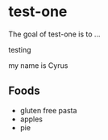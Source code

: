 # test-one

The goal of test-one is to ...

testing

my name is Cyrus

## Foods

- gluten free pasta
- apples
- pie